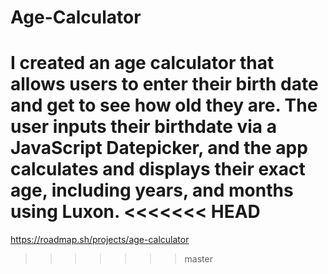 # Age-Calculator

I created an age calculator that allows users to enter their birth date and get to see how old they are. The user inputs their birthdate via a JavaScript Datepicker, and the app calculates and displays their exact age, including years, and months using Luxon.
<<<<<<< HEAD
=======
https://roadmap.sh/projects/age-calculator
>>>>>>> master
